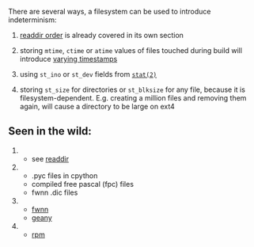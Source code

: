 There are several ways, a filesystem can be used to introduce indeterminism:

1. [readdir order](../readdir) is already covered in its own section

2. storing `mtime`, `ctime` or `atime` values of files touched during build will introduce [varying timestamps](../timestamp)

3. using `st_ino` or `st_dev` fields from [`stat(2)`](http://man7.org/linux/man-pages/man2/stat.2.html)

4. storing `st_size` for directories or `st_blksize` for any file, because it is filesystem-dependent. E.g. creating a million files and removing them again, will cause a directory to be large on ext4


## Seen in the wild:

1.
    * see [readdir](../readdir)

2.
    * .pyc files in cpython
    * compiled free pascal (fpc) files
    * fwnn .dic files

3.
    * [fwnn](https://osdn.net/projects/freewnn/ticket/38482)
    * [geany](https://bugzilla.opensuse.org/show_bug.cgi?id=1049382)

4.
    * [rpm](https://github.com/rpm-software-management/rpm/commit/2cf7096ba534b065feb038306c792784458ac9c7)
